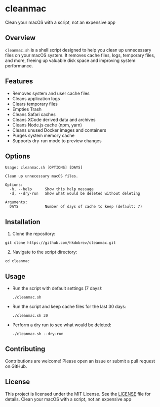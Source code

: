# cleanmac
Clean your macOS with a script, not an expensive app

## Overview
`cleanmac.sh` is a shell script designed to help you clean up unnecessary files on your macOS system. It removes cache files, logs, temporary files, and more, freeing up valuable disk space and improving system performance.

## Features
- Removes system and user cache files
- Cleans application logs
- Clears temporary files
- Empties Trash
- Cleans Safari caches
- Cleans XCode derived data and archives
- Cleans Node.js cache (npm, yarn)
- Cleans unused Docker images and containers
- Purges system memory cache
- Supports dry-run mode to preview changes

## Options
```shell
Usage: cleanmac.sh [OPTIONS] [DAYS]

Clean up unnecessary macOS files.

Options:
  -h, --help      Show this help message
  -d, --dry-run   Show what would be deleted without deleting

Arguments:
  DAYS            Number of days of cache to keep (default: 7)
```

## Installation
1. Clone the repository:
  ```shell
  git clone https://github.com/hkdobrev/cleanmac.git
  ```
2. Navigate to the script directory:
  ```shell
  cd cleanmac
  ```

## Usage
- Run the script with default settings (7 days):
  ```shell
  ./cleanmac.sh
  ```
- Run the script and keep cache files for the last 30 days:
  ```shell
  ./cleanmac.sh 30
  ```
- Perform a dry run to see what would be deleted:
  ```shell
  ./cleanmac.sh --dry-run
  ```

## Contributing
Contributions are welcome! Please open an issue or submit a pull request on GitHub.

## License
This project is licensed under the MIT License. See the [LICENSE](LICENSE) file for details.
Clean your macOS with a script, not an expensive app

